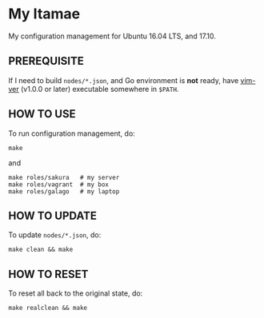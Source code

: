 My Itamae
=========

My configuration management for Ubuntu 16.04 LTS, and 17.10.

PREREQUISITE
------------

If I need to build `nodes/*.json`, and Go environment is **not** ready,
have [vim-ver](https://github.com/yowcow/vim-ver/releases) (v1.0.0 or later) executable somewhere in `$PATH`.

HOW TO USE
----------

To run configuration management, do:

```
make
```

and

```
make roles/sakura   # my server
make roles/vagrant  # my box
make roles/galago   # my laptop
```

HOW TO UPDATE
-------------

To update `nodes/*.json`, do:

```
make clean && make
```

HOW TO RESET
------------

To reset all back to the original state, do:

```
make realclean && make
```
